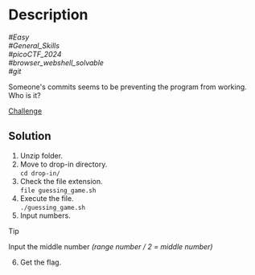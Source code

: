 # Description

_#Easy_<br>
_#General_Skills_<br>
_#picoCTF_2024_<br>
_#browser_webshell_solvable_<br>
_#git_<br>

Someone's commits seems to be preventing the program from working. Who is it?

[Challenge](../Binary_Search/binary_search.zip)

## Solution

1. Unzip folder.
2. Move to drop-in directory.<br>
   `cd drop-in/`
3. Check the file extension.<br>
   `file guessing_game.sh`
4. Execute the file.<br>
   `./guessing_game.sh`
5. Input numbers.<br>
> [!TIP]
> Input the middle number *(range number / 2 = middle number)*

6. Get the flag.

